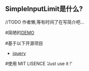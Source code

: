 ## SimpleInputLimit是什么?

//TODO 作者懒,等有时间了在写简介吧...

#简陋的[DEMO](https://github.com/Maxith/SimpleInputLimit/edit/master/demo/demo.html)

#基于以下开源项目

* [jquery](http://jquery.com)

#使用 MIT LISENCE
  'Just use it !'
